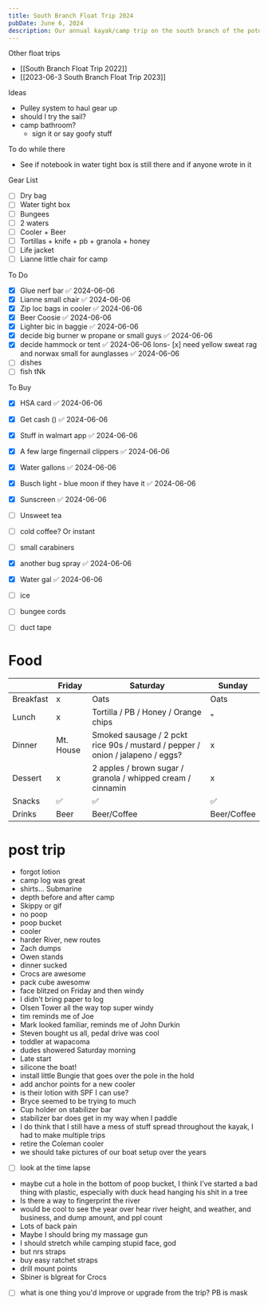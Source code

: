 ```yaml
---
title: South Branch Float Trip 2024
pubDate: June 6, 2024
description: Our annual kayak/camp trip on the south branch of the potomac river
---
```

Other float trips
- [[South Branch Float Trip 2022]]
- [[2023-06-3 South Branch Float Trip 2023]]

Ideas
- Pulley system to haul gear up
- should I try the sail?
- camp bathroom?
	- sign it or say goofy stuff

To do while there
- See if notebook in water tight box is still there and if anyone wrote in it

Gear List
- [ ] Dry bag
- [ ] Water tight box
- [ ] Bungees
- [ ] 2 waters
- [ ] Cooler + Beer
- [ ] Tortillas + knife + pb + granola + honey
- [ ] Life jacket
- [ ] Lianne little chair for camp

To Do
- [x] Glue nerf bar ✅ 2024-06-06
- [x] Lianne small chair ✅ 2024-06-06
- [x] Zip loc bags in cooler ✅ 2024-06-06
- [x] Beer Coosie ✅ 2024-06-06
- [x] Lighter bic in baggie ✅ 2024-06-06
- [x] decide big burner w propane or small guys ✅ 2024-06-06
- [x] decide hammock or tent ✅ 2024-06-06
lons- [x] need yellow sweat rag and norwax small for aunglasses ✅ 2024-06-06
- [ ] dishes
- [ ] fish tNk

To Buy
- [x] HSA card ✅ 2024-06-06
- [x] Get cash () ✅ 2024-06-06
- [x] Stuff in walmart app ✅ 2024-06-06
- [x] A few large fingernail clippers ✅ 2024-06-06
- [x] Water gallons ✅ 2024-06-06
- [x] Busch light - blue moon if they have it ✅ 2024-06-06
- [x] Sunscreen ✅ 2024-06-06
- [ ] Unsweet tea
- [ ] cold coffee? Or instant
- [ ] small carabiners
- [x] another bug spray ✅ 2024-06-06
- [x] Water gal ✅ 2024-06-06
- [ ] ice
- [ ] bungee cords
- [ ] duct tape



# Food

|           | Friday    | Saturday                                                                       | Sunday      |
| --------- | --------- | ------------------------------------------------------------------------------ | ----------- |
| Breakfast | x         | Oats                                                                           | Oats        |
| Lunch     | x         | Tortilla / PB / Honey / Orange chips                                           | "           |
| Dinner    | Mt. House | Smoked sausage / 2 pckt rice 90s / mustard / pepper / onion / jalapeno / eggs? | x           |
| Dessert   | x         | 2 apples / brown sugar / granola / whipped cream / cinnamin                    | x           |
| Snacks    | ✅         | ✅                                                                              | ✅           |
| Drinks    | Beer      | Beer/Coffee                                                                    | Beer/Coffee |


# post trip
- forgot lotion
- camp log was great
- shirts... Submarine 
- depth before and after camp
- Skippy or gif
- no poop
- poop bucket
- cooler
- harder River, new routes
- Zach dumps
- Owen stands 
- dinner sucked
- Crocs are awesome
- pack cube awesomw
- face blitzed on Friday and then windy
- I didn't bring paper to log
- Olsen Tower all the way top super windy
- tim reminds me of Joe
- Mark looked familiar, reminds me of John Durkin
- Steven bought us all, pedal drive was cool
- toddler at wapacoma
- dudes showered Saturday morning
- Late start 
- silicone the boat! 
- install little Bungie that goes over the pole in the hold
- add anchor points for a new cooler
- is their lotion with SPF I can use?
- Bryce seemed to be trying to much
- Cup holder on stabilizer bar
- stabilizer bar does get in my way when I paddle
- I do think that I still have a mess of stuff spread throughout the kayak, I had to make multiple trips
- retire the Coleman cooler
- we should take pictures of our boat setup over the years
- [ ] look at the time lapse 
- maybe cut a hole in the bottom of poop bucket, I think I've started a bad thing with plastic, especially with duck head hanging his shit in a tree
- Is there a way to fingerprint the river
- would be cool to see the year over hear river height, and weather, and business, and dump amount, and ppl count
- Lots of back pain
- Maybe I should bring my massage gun
- I should stretch while camping stupid face, god
- but nrs straps
- buy easy ratchet straps
- drill mount points
- Sbiner is blgreat for Crocs 
- [ ] what is one thing you'd improve or upgrade from the trip? PB is mask